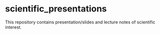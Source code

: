# scientific_presentations
This repository contains presentation/slides and lecture notes
of scientific interest.  